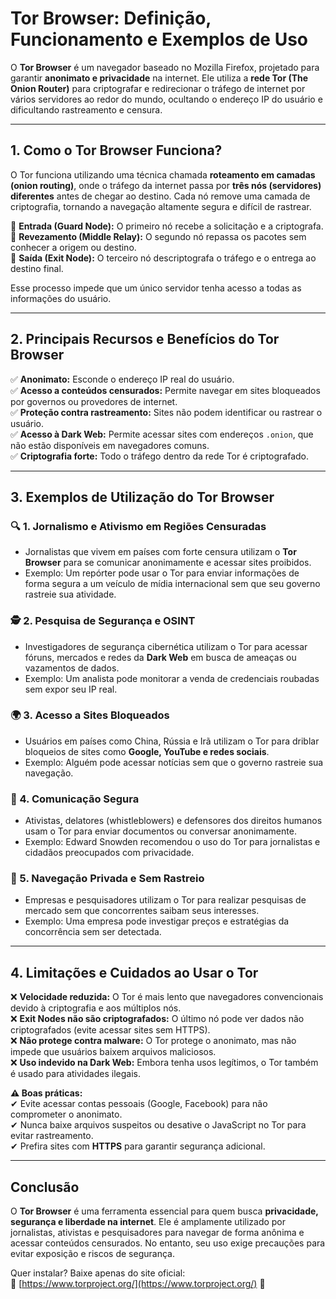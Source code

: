 # **Tor Browser: Definição, Funcionamento e Exemplos de Uso**  

O **Tor Browser** é um navegador baseado no Mozilla Firefox, projetado para garantir **anonimato e privacidade** na internet. Ele utiliza a **rede Tor (The Onion Router)** para criptografar e redirecionar o tráfego de internet por vários servidores ao redor do mundo, ocultando o endereço IP do usuário e dificultando rastreamento e censura.  

---

## **1. Como o Tor Browser Funciona?**
O Tor funciona utilizando uma técnica chamada **roteamento em camadas (onion routing)**, onde o tráfego da internet passa por **três nós (servidores) diferentes** antes de chegar ao destino. Cada nó remove uma camada de criptografia, tornando a navegação altamente segura e difícil de rastrear.  

🔹 **Entrada (Guard Node):** O primeiro nó recebe a solicitação e a criptografa.  
🔹 **Revezamento (Middle Relay):** O segundo nó repassa os pacotes sem conhecer a origem ou destino.  
🔹 **Saída (Exit Node):** O terceiro nó descriptografa o tráfego e o entrega ao destino final.  

Esse processo impede que um único servidor tenha acesso a todas as informações do usuário.  

---

## **2. Principais Recursos e Benefícios do Tor Browser**
✅ **Anonimato:** Esconde o endereço IP real do usuário.  
✅ **Acesso a conteúdos censurados:** Permite navegar em sites bloqueados por governos ou provedores de internet.  
✅ **Proteção contra rastreamento:** Sites não podem identificar ou rastrear o usuário.  
✅ **Acesso à Dark Web:** Permite acessar sites com endereços `.onion`, que não estão disponíveis em navegadores comuns.  
✅ **Criptografia forte:** Todo o tráfego dentro da rede Tor é criptografado.  

---

## **3. Exemplos de Utilização do Tor Browser**
### **🔍 1. Jornalismo e Ativismo em Regiões Censuradas**
- Jornalistas que vivem em países com forte censura utilizam o **Tor Browser** para se comunicar anonimamente e acessar sites proibidos.  
- Exemplo: Um repórter pode usar o Tor para enviar informações de forma segura a um veículo de mídia internacional sem que seu governo rastreie sua atividade.  

### **🕵️ 2. Pesquisa de Segurança e OSINT**
- Investigadores de segurança cibernética utilizam o Tor para acessar fóruns, mercados e redes da **Dark Web** em busca de ameaças ou vazamentos de dados.  
- Exemplo: Um analista pode monitorar a venda de credenciais roubadas sem expor seu IP real.  

### **🌍 3. Acesso a Sites Bloqueados**
- Usuários em países como China, Rússia e Irã utilizam o Tor para driblar bloqueios de sites como **Google, YouTube e redes sociais**.  
- Exemplo: Alguém pode acessar notícias sem que o governo rastreie sua navegação.  

### **🔐 4. Comunicação Segura**
- Ativistas, delatores (whistleblowers) e defensores dos direitos humanos usam o Tor para enviar documentos ou conversar anonimamente.  
- Exemplo: Edward Snowden recomendou o uso do Tor para jornalistas e cidadãos preocupados com privacidade.  

### **💼 5. Navegação Privada e Sem Rastreio**
- Empresas e pesquisadores utilizam o Tor para realizar pesquisas de mercado sem que concorrentes saibam seus interesses.  
- Exemplo: Uma empresa pode investigar preços e estratégias da concorrência sem ser detectada.  

---

## **4. Limitações e Cuidados ao Usar o Tor**
❌ **Velocidade reduzida:** O Tor é mais lento que navegadores convencionais devido à criptografia e aos múltiplos nós.  
❌ **Exit Nodes não são criptografados:** O último nó pode ver dados não criptografados (evite acessar sites sem HTTPS).  
❌ **Não protege contra malware:** O Tor protege o anonimato, mas não impede que usuários baixem arquivos maliciosos.  
❌ **Uso indevido na Dark Web:** Embora tenha usos legítimos, o Tor também é usado para atividades ilegais.  

**⚠️ Boas práticas:**  
✔ Evite acessar contas pessoais (Google, Facebook) para não comprometer o anonimato.  
✔ Nunca baixe arquivos suspeitos ou desative o JavaScript no Tor para evitar rastreamento.  
✔ Prefira sites com **HTTPS** para garantir segurança adicional.  

---

## **Conclusão**
O **Tor Browser** é uma ferramenta essencial para quem busca **privacidade, segurança e liberdade na internet**. Ele é amplamente utilizado por jornalistas, ativistas e pesquisadores para navegar de forma anônima e acessar conteúdos censurados. No entanto, seu uso exige precauções para evitar exposição e riscos de segurança.  

Quer instalar? Baixe apenas do site oficial:  
🔗 [https://www.torproject.org/](https://www.torproject.org/) 🚀

